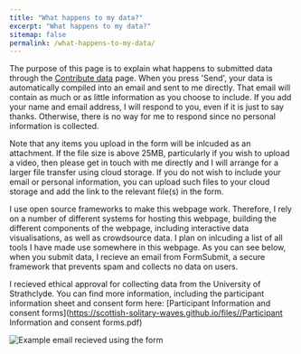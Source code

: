 ```yaml
---
title: "What happens to my data?"
excerpt: "What happens to my data?"
sitemap: false
permalink: /what-happens-to-my-data/
---
```


The purpose of this page is to explain what happens to submitted data through the [Contribute data](/submit-data) page. 
When you press 'Send', your data is automatically compiled into an email and sent to me directly. That email will contain as much or as little information as you choose to include. If you add your name and email address, I will respond to you, even if it is just to say thanks. Otherwise, there is no way for me to respond since no personal information is collected. 

Note that any items you upload in the form will be inlcuded as an attachment. If the file size is above 25MB, particularly if you wish to upload a video, then please get in touch with me directly and I will arrange for a larger file transfer using cloud storage. If you do not wish to include your email or personal information, you can upload such files to your cloud storage and add the link to the relevant file(s) in the form.

I use open source frameworks to make this webpage work. Therefore, I rely on a number of different systems for hosting this webpage, building the different components of the webpage, including interactive data visualisations, as well as crowdsource data.  I plan on inlcuding a list of all tools I have made use somewhere in this webpage.
As you can see below, when you submit data, I recieve an email from FormSubmit, a secure framework that prevents spam and collects no data on users. 

I recieved ethical approval for collecting data from the University of Strathclyde. You can find more information, including the participant information sheet and consent form here: [Participant Information and consent forms](https://scottish-solitary-waves.github.io/files//Participant Information and consent forms.pdf)

![Example email recieved using the form](https://user-images.githubusercontent.com/108955232/178751630-49820233-37e7-40f9-b82b-594d32c46889.png)

